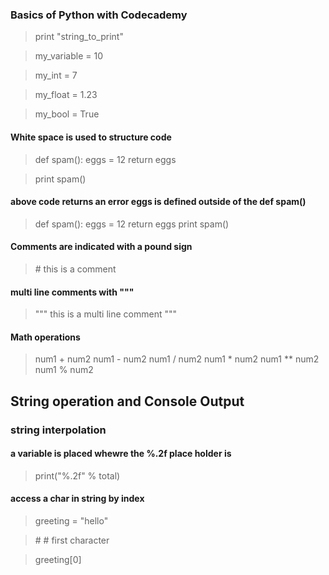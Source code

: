 ###  Basics of Python with Codecademy

> print "string_to_print"

> my_variable = 10

> my_int = 7

> my_float = 1.23
 
> my_bool = True

#### White space is used to structure code 

> def spam():
eggs = 12
return eggs

> print spam()

#### above code returns an error eggs is defined outside of the def spam()


>  def spam():
	eggs = 12
	return eggs
print spam()

#### Comments are indicated with a pound sign

>  \# this is a comment

#### multi line comments with """

> """ this is a multi
line comment """


#### Math operations

> num1 + num2 
> num1 - num2
> num1 / num2
> num1 * num2
> num1 ** num2
> num1 % num2

## String operation and Console Output

### string interpolation

#### a variable is placed whewre the %.2f place holder is

> print("%.2f" % total)

#### access a char in string by index 

> greeting = "hello"

> \# # first character

>  greeting[0]


